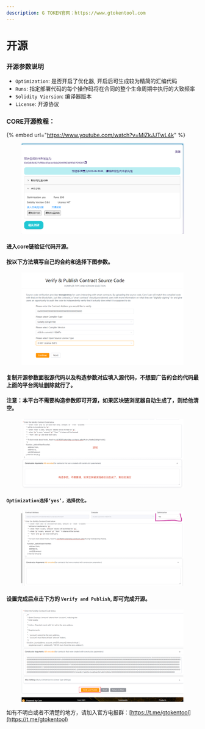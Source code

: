 ```yaml
---
description: G TOKEN官网：https://www.gtokentool.com
---
```


# 开源

### **开源参数说明**

* `Optimization`: 是否开启了优化器, 开启后可生成较为精简的汇编代码
* `Runs`: 指定部署代码的每个操作码将在合同的整个生命周期中执行的大致频率
* `Solidity Viersion`: 编译器版本
* `License`: 开源协议

### CORE开源教程：

{% embed url="https://www.youtube.com/watch?v=MiZkJJTwL4k" %}

<div data-full-width="false"><figure><img src="../.gitbook/assets/image (146).png" alt=""><figcaption></figcaption></figure></div>

#### 进入core链验证代码开源。

#### 按以下方法填写自己的合约和选择下图参数。

<figure><img src="../.gitbook/assets/image (145).png" alt=""><figcaption></figcaption></figure>

#### 复制开源参数面板源代码以及构造参数对应填入源代码，不想要广告的合约代码最上面的平台网址删除就行了。

#### 注意：本平台不需要构造参数即可开源，如果区块链浏览器自动生成了，则给他清空。

<figure><img src="../.gitbook/assets/image (192).png" alt=""><figcaption></figcaption></figure>

#### `Optimization选择‘yes’，选择优化。`

<figure><img src="../.gitbook/assets/image (153).png" alt=""><figcaption></figcaption></figure>

#### 设置完成后点击下方的 `Verify and Publish`, 即可完成开源。

<figure><img src="../.gitbook/assets/image (174).png" alt=""><figcaption></figcaption></figure>

如有不明白或者不清楚的地方，请加入官方电报群：[https://t.me/gtokentool](https://t.me/gtokentool)
